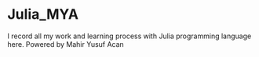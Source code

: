 # Julia_MYA
I record all my work and learning process with Julia programming language here. Powered by Mahir Yusuf Acan

